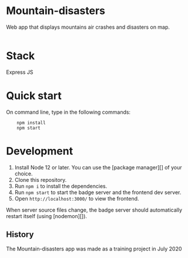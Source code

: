 # Mountain-disasters
Web app that displays mountains air crashes and disasters on map.

![]()

# Stack
Express JS


# Quick start
On command line, type in the following commands:

        npm install        
        npm start        
 
# Development
1. Install Node 12 or later. You can use the [package manager][] of your choice.   
2. Clone this repository.
3. Run `npm i` to install the dependencies.
4. Run `npm start` to start the badge server and the frontend dev server.
5. Open `http://localhost:3000/` to view the frontend.

When server source files change, the badge server should automatically restart
itself (using [nodemon][]).

## History
The Mountain-disasters app was made as a training project in July 2020
